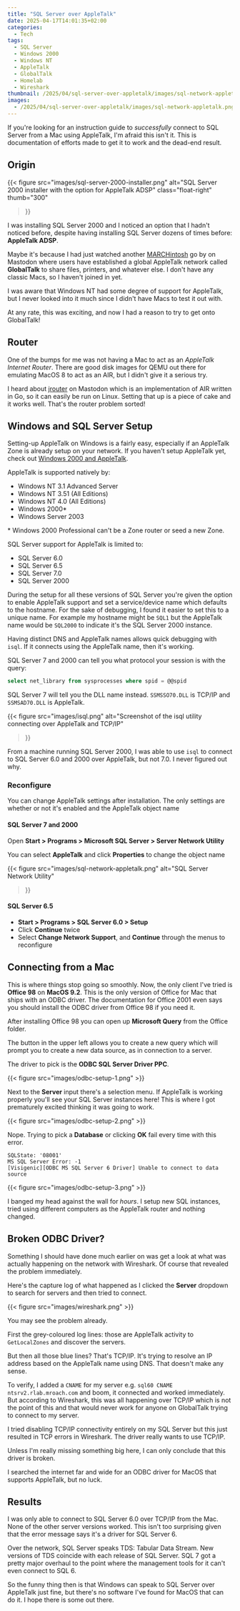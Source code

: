 ```yaml
---
title: "SQL Server over AppleTalk"
date: 2025-04-17T14:01:35+02:00
categories:
  - Tech
tags:
  - SQL Server
  - Windows 2000
  - Windows NT
  - AppleTalk
  - GlobalTalk
  - Homelab
  - Wireshark
thumbnail: /2025/04/sql-server-over-appletalk/images/sql-network-appletalk.png
images:
  - /2025/04/sql-server-over-appletalk/images/sql-network-appletalk.png-
---
```


If you're looking for an instruction guide to *successfully* connect to
SQL Server from a Mac using AppleTalk, I'm afraid this isn't it. This is
documentation of efforts made to get it to work and the dead-end result.

<!--more-->

## Origin

{{< figure
    src="images/sql-server-2000-installer.png"
    alt="SQL Server 2000 installer with the option for AppleTalk ADSP"
    class="float-right"
    thumb="300"
>}}

I was installing SQL Server 2000 and I noticed an option that I hadn't noticed
before, despite having installing SQL Server dozens of times before: **AppleTalk ADSP**.

Maybe it's because I had just watched another [MARCHintosh] go by on Mastodon
where users have established a global AppleTalk network called **GlobalTalk**
to share files, printers, and whatever else.
I don't have any classic Macs, so I haven't joined in yet.

I was aware that Windows NT had some degree of support for AppleTalk, but I never
looked into it much since I didn't have Macs to test it out with.

At any rate, this was exciting, and now I had a reason to try to get onto GlobalTalk!

## Router

One of the bumps for me was not having a Mac to act as an *AppleTalk Internet Router*.
There are good disk images for QEMU out there for emulating MacOS 8 to act
as an AIR, but I didn't give it a serious try.

I heard about [jrouter] on Mastodon which is an implementation of AIR written in
Go, so it can easily be run on Linux. Setting that up is a piece of cake and it works well.
That's the router problem sorted!

## Windows and SQL Server Setup

Setting-up AppleTalk on Windows is a fairly easy, especially if an AppleTalk Zone
is already setup on your network. If you haven't setup AppleTalk yet, check out
[Windows 2000 and AppleTalk](/2025/04/windows-2000-and-appletalk).

AppleTalk is supported natively by:

* Windows NT 3.1 Advanced Server
* Windows NT 3.51 (All Editions)
* Windows NT 4.0 (All Editions)
* Windows 2000*
* Windows Server 2003

\* Windows 2000 Professional can't be a Zone router or seed a new Zone.

SQL Server support for AppleTalk is limited to:
* SQL Server 6.0
* SQL Server 6.5
* SQL Server 7.0
* SQL Server 2000

During the setup for all these versions of SQL Server you're given the option
to enable AppleTalk support and set a service/device name which defaults to
the hostname. For the sake of debugging, I found it easier to set this to
a unique name. For example my hostname might be `SQL1` but the AppleTalk
name would be `SQL2000` to indicate it's the SQL Server 2000 instance.

Having distinct DNS and AppleTalk names allows quick debugging with `isql`.
If it connects using the AppleTalk name, then it's working.

SQL Server 7 and 2000 can tell you what protocol your session is with the query:

```sql
select net_library from sysprocesses where spid = @@spid
```

SQL Server 7 will tell you the DLL name instead.
`SSMSSO70.DLL` is TCP/IP and `SSMSAD70.DLL` is AppleTalk.

{{< figure
    src="images/isql.png"
    alt="Screenshot of the isql utility connecting over AppleTalk and TCP/IP"
>}}

From a machine running SQL Server 2000, I was able to use `isql` to connect to
SQL Server 6.0 and 2000 over AppleTalk, but not 7.0. I never figured out why.

### Reconfigure

You can change AppleTalk settings after installation. The only settings are
whether or not it's enabled and the AppleTalk object name

#### SQL Server 7 and 2000

Open **Start > Programs > Microsoft SQL Server > Server Network Utility**

You can select **AppleTalk** and click **Properties** to change the object name


{{< figure
    src="images/sql-network-appletalk.png"
    alt="SQL Server Network Utility"
>}}


#### SQL Server 6.5

* **Start > Programs > SQL Server 6.0 > Setup**
* Click **Continue** twice
* Select **Change Network Support**, and **Continue** through the menus to reconfigure


## Connecting from a Mac

This is where things stop going so smoothly. Now, the only client I've tried
is **Office 98** on **MacOS 9.2**. This is the only version of Office for Mac
that ships with an ODBC driver. The documentation for Office 2001 even says
you should install the ODBC driver from Office 98 if you need it.

After installing Office 98 you can open up **Microsoft Query** from the Office folder.

The button in the upper left allows you to create a new query which will
prompt you to create a new data source, as in connection to a server.

The driver to pick is the **ODBC SQL Server Driver PPC**.

{{< figure src="images/odbc-setup-1.png" >}}

Next to the **Server** input there's a selection menu. If AppleTalk is working
properly you'll see your SQL Server instances here! This is where I got prematurely
excited thinking it was going to work.

{{< figure src="images/odbc-setup-2.png" >}}

Nope. Trying to pick a **Database** or clicking **OK** fail every time with this error.

```
SQLState: '08001'
MS SQL Server Error: -1
[Visigenic][ODBC MS SQL Server 6 Driver] Unable to connect to data source
```

{{< figure src="images/odbc-setup-3.png" >}}

I banged my head against the wall for *hours*. I setup new SQL instances,
tried using different computers as the AppleTalk router and nothing changed.

## Broken ODBC Driver?

Something I should have done much earlier on was get a look at what was actually
happening on the network with Wireshark. Of course that revealed the problem immediately.

Here's the capture log of what happened as I clicked the **Server** dropdown to
search for servers and then tried to connect.

{{< figure src="images/wireshark.png" >}}

You may see the problem already.

First the grey-coloured log lines: those are AppleTalk activity to `GetLocalZones` and discover the servers.

But then all those blue lines? That's TCP/IP. It's trying to resolve an IP address
based on the AppleTalk name using DNS. That doesn't make any sense.

To verify, I added a `CNAME` for my server e.g. `sql60 CNAME ntsrv2.rlab.mroach.com`
and boom, it connected and worked immediately. But according to Wireshark, this
was all happening over TCP/IP which is not the point of this and that
would never work for anyone on GlobalTalk trying to connect to my server.

I tried disabling TCP/IP connectivity entirely on my SQL Server but this just
resulted in TCP errors in Wireshark. The driver really wants to use TCP/IP.

Unless I'm really missing something big here, I can only conclude that this driver is broken.

I searched the internet far and wide for an ODBC driver for MacOS that supports AppleTalk,
but no luck.

## Results

I was only able to connect to SQL Server 6.0 over TCP/IP from the Mac. None of the other server versions worked.
This isn't too surprising given that the error message says it's a driver for SQL Server 6.

Over the network, SQL Server speaks TDS: Tabular Data Stream. New versions of
TDS coincide with each release of SQL Server. SQL 7 got a pretty major overhaul
to the point where the management tools for it can't even connect to SQL 6.

So the funny thing then is that Windows can speak to SQL Server over AppleTalk just fine,
but there's no software I've found for MacOS that can do it. I hope there is some out there.

[MARCHintosh]: https://www.marchintosh.com/
[jrouter]: https://gitea.drjosh.dev/josh/jrouter
[Windows 2000 and AppleTalk]: /2025/04/windows-2000-and-appletalk
